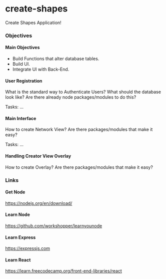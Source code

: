 # create-shapes
Create Shapes Application!

### Objectives

#### Main Objectives

- Build Functions that alter database tables. 
- Build UI. 
- Integrate UI with Back-End. 

#### User Registration
 What is the standard way to Authenticate Users? 
 What should the database look like? 
 Are there already node packages/modules to do this?
 
 Tasks: 
 ...
 
 
#### Main Interface 

How to create Network View? Are there packages/modules that make it easy? 

Tasks: 
 ...

####  Handling Creator View Overlay 

How to create Overlay?  Are there packages/modules that make it easy? 


### Links
#### Get Node
https://nodejs.org/en/download/


#### Learn Node 
https://github.com/workshopper/learnyounode

#### Learn Express
https://expressjs.com

#### Learn React 
https://learn.freecodecamp.org/front-end-libraries/react

